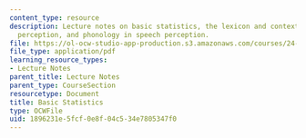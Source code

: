 ```yaml
---
content_type: resource
description: Lecture notes on basic statistics, the lexicon and context in speech
  perception, and phonology in speech perception.
file: https://ol-ocw-studio-app-production.s3.amazonaws.com/courses/24-910-topics-in-linguistic-theory-laboratory-phonology-spring-2007/1896231e5fcf0e8f04c534e7805347f0_lec9_1_stats.pdf
file_type: application/pdf
learning_resource_types:
- Lecture Notes
parent_title: Lecture Notes
parent_type: CourseSection
resourcetype: Document
title: Basic Statistics
type: OCWFile
uid: 1896231e-5fcf-0e8f-04c5-34e7805347f0
---
```


